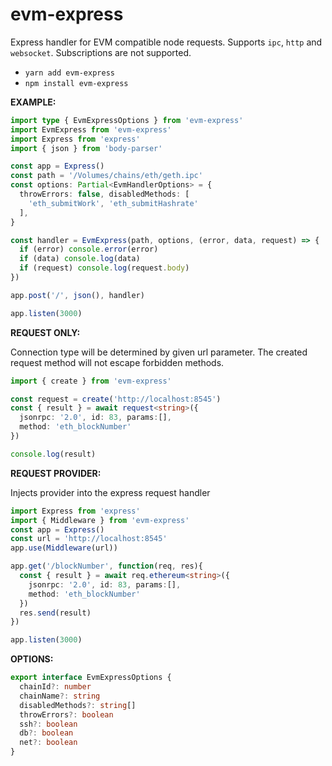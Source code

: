 # evm-express

Express handler for EVM compatible node requests. Supports `ipc`, `http` and `websocket`. Subscriptions are not supported.

- `yarn add evm-express`
- `npm install evm-express`

__EXAMPLE:__

```ts
import type { EvmExpressOptions } from 'evm-express'
import EvmExpress from 'evm-express'
import Express from 'express'
import { json } from 'body-parser'

const app = Express()
const path = '/Volumes/chains/eth/geth.ipc'
const options: Partial<EvmHandlerOptions> = {
  throwErrors: false, disabledMethods: [
    'eth_submitWork', 'eth_submitHashrate'
  ],
}

const handler = EvmExpress(path, options, (error, data, request) => {
  if (error) console.error(error)
  if (data) console.log(data)
  if (request) console.log(request.body)
})

app.post('/', json(), handler)

app.listen(3000)
```

__REQUEST ONLY:__

Connection type will be determined by given url parameter. The created request method will not escape forbidden methods.

```ts
import { create } from 'evm-express'

const request = create('http://localhost:8545')
const { result } = await request<string>({
  jsonrpc: '2.0', id: 83, params:[],
  method: 'eth_blockNumber'
})

console.log(result)
```

__REQUEST PROVIDER:__

Injects provider into the express request handler

```ts
import Express from 'express'
import { Middleware } from 'evm-express'
const app = Express()
const url = 'http://localhost:8545'
app.use(Middleware(url))

app.get('/blockNumber', function(req, res){
  const { result } = await req.ethereum<string>({
    jsonrpc: '2.0', id: 83, params:[],
    method: 'eth_blockNumber'
  })
  res.send(result)
})

app.listen(3000)
```

__OPTIONS:__

```ts
export interface EvmExpressOptions {
  chainId?: number
  chainName?: string
  disabledMethods?: string[]
  throwErrors?: boolean
  ssh?: boolean
  db?: boolean
  net?: boolean
}
```
